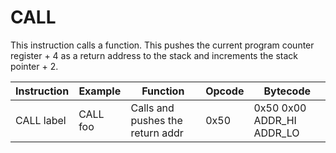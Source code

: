 # CALL

This instruction calls a function. This pushes the current program counter register + 4 as a return address to the stack and increments the stack pointer + 2.

| Instruction        | Example    | Function                           | Opcode | Bytecode                  |
| ------------------ | ---------- | ---------------------------------- | ------ | ------------------------- |
| CALL label         | CALL foo   | Calls and pushes the return addr   | 0x50   | 0x50 0x00 ADDR_HI ADDR_LO |
